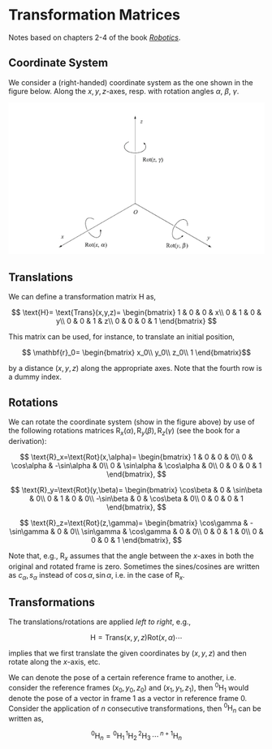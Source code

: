 # Transformation Matrices

Notes based on chapters 2-4 of the book [*Robotics*](https://link.springer.com/book/10.1007%2F978-3-319-72911-4).

## Coordinate System

We consider a (right-handed) coordinate system as the one shown in the figure below. Along the $x,y,z$-axes, resp. with rotation angles $\alpha$, $\beta$, $\gamma$.

![RH coordinate system](images/right_handed_coords.png)

## Translations

We can define a transformation matrix $\text{H}$ as,

$$
\text{H}=
\text{Trans}(x,y,z)=
\begin{bmatrix}
1 & 0 & 0 & x\\
0 & 1 & 0 & y\\
0 & 0 & 1 & z\\
0 & 0 & 0 & 1
\end{bmatrix}
$$

This matrix can be used, for instance, to translate an initial position,

$$
\mathbf{r}_0=
\begin{bmatrix}
x_0\\
y_0\\
z_0\\
1
\end{bmatrix}$$

by a distance $(x,y,z)$ along the appropriate axes. Note that the fourth row is a dummy index.

## Rotations

We can rotate the coordinate system (show in the figure above) by use of the following rotations matrices $\text{R}_x(\alpha), \text{R}_y(\beta),\text{R}_z(\gamma)$ (see the book for a derivation):

$$
\text{R}_x=\text{Rot}(x,\alpha)=
\begin{bmatrix}
1 & 0 & 0 & 0\\
0 & \cos\alpha & -\sin\alpha & 0\\
0 & \sin\alpha & \cos\alpha & 0\\
0 & 0 & 0 & 1
\end{bmatrix},
$$

$$
\text{R}_y=\text{Rot}(y,\beta)=
\begin{bmatrix}
\cos\beta & 0 & \sin\beta & 0\\
0 & 1 & 0 & 0\\
-\sin\beta & 0 & \cos\beta & 0\\
0 & 0 & 0 & 1
\end{bmatrix},
$$

$$
\text{R}_z=\text{Rot}(z,\gamma)=
\begin{bmatrix}
\cos\gamma & -\sin\gamma & 0 & 0\\
\sin\gamma & \cos\gamma & 0 & 0\\
0 & 0 & 1 & 0\\
0 & 0 & 0 & 1
\end{bmatrix},
$$

Note that, e.g., $\text{R}_x$ assumes that the angle between the $x$-axes in both the original and rotated frame is zero. Sometimes the sines/cosines are written as $c_\alpha,s_\alpha$ instead of $\cos\alpha,\sin\alpha$, i.e. in the case of $\text{R}_x$.

## Transformations

The translations/rotations are applied *left to right*, e.g.,

$$\text{H}=\text{Trans}(x,y,z)\text{Rot}(x,\alpha)\cdots$$

implies that we first translate the given coordinates by $(x,y,z)$ and then rotate along the $x$-axis, etc.

We can denote the pose of a certain reference frame to another, i.e. consider the reference frames $(x_0,y_0,z_0)$ and $(x_1,y_1,z_1)$, then $^0\text{H}_1$ would denote the pose of a vector in frame 1 as a vector in reference frame 0. Consider the application of $n$ consecutive transformations, then $^0\text{H}_n$ can be written as,

$${}^0\text{H}_n={}^0\text{H}_1\, {}^1\text{H}_2\, {}^2\text{H}_3\,\cdots\, {}^{n+1}\text{H}_n$$
